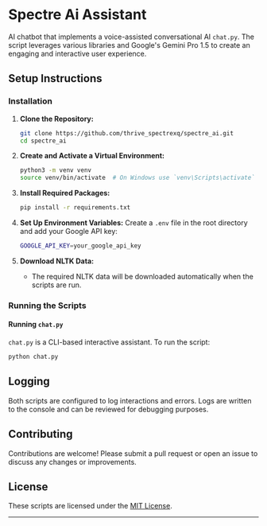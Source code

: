 # Spectre Ai Assistant

AI chatbot that implements a voice-assisted conversational AI `chat.py`. The script leverages various libraries and Google's Gemini Pro 1.5 to create an engaging and interactive user experience.

## Setup Instructions

### Installation

1. **Clone the Repository:**

    ```sh
    git clone https://github.com/thrive_spectrexq/spectre_ai.git
    cd spectre_ai
    ```

2. **Create and Activate a Virtual Environment:**

    ```sh
    python3 -m venv venv
    source venv/bin/activate  # On Windows use `venv\Scripts\activate`
    ```

3. **Install Required Packages:**

    ```sh
    pip install -r requirements.txt
    ```

4. **Set Up Environment Variables:**
    Create a `.env` file in the root directory and add your Google API key:

    ```sh
    GOOGLE_API_KEY=your_google_api_key
    ```

5. **Download NLTK Data:**
   - The required NLTK data will be downloaded automatically when the scripts are run.

### Running the Scripts

#### Running `chat.py`

`chat.py` is a CLI-based interactive assistant. To run the script:

```bash
python chat.py
```

## Logging

Both scripts are configured to log interactions and errors. Logs are written to the console and can be reviewed for debugging purposes.

## Contributing

Contributions are welcome! Please submit a pull request or open an issue to discuss any changes or improvements.

## License

These scripts are licensed under the [MIT License](LICENSE).

---

